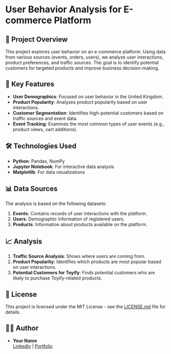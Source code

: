# User Behavior Analysis for E-commerce Platform

## 📄 Project Overview
This project explores user behavior on an e-commerce platform. Using data from various sources (events, orders, users), we analyze user interactions, product preferences, and traffic sources. The goal is to identify potential customers for targeted products and improve business decision-making.

## 🚀 Key Features
- **User Demographics**: Focused on user behavior in the United Kingdom.
- **Product Popularity**: Analyzes product popularity based on user interactions.
- **Customer Segmentation**: Identifies high-potential customers based on traffic sources and event data.
- **Event Tracking**: Examines the most common types of user events (e.g., product views, cart additions).

## 🛠️ Technologies Used
- **Python**: Pandas, NumPy
- **Jupyter Notebook**: For interactive data analysis
- **Matplotlib**: For data visualizations

## 📊 Data Sources
The analysis is based on the following datasets:
1. **Events**: Contains records of user interactions with the platform.
2. **Users**: Demographic information of registered users.
3. **Products**: Information about products available on the platform.

## 📈 Analysis
1. **Traffic Source Analysis**: Shows where users are coming from.
2. **Product Popularity**: Identifies which products are most popular based on user interactions.
3. **Potential Customers for Toyify**: Finds potential customers who are likely to purchase Toyify-related products.

## 📝 License
This project is licensed under the MIT License - see the [LICENSE.md](LICENSE.md) file for details.

## 👨‍💻 Author
- **Your Name**  
  [LinkedIn](https://linkedin.com/in/yourname) | [Portfolio](https://yourportfolio.com)
